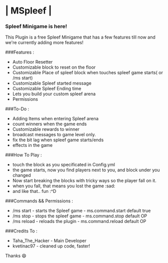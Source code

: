 #                                              | MSpleef |
###                                        Spleef Minigame is here!

This Plugin is a free Spleef Minigame that has a few features till now and we're currently adding more features!

###Features :

- Auto Floor Resetter
- Customizable block to reset on the floor
- Customizable Place of spleef block when touches spleef game starts( or /ms start)
- Customizable Spleef started message
- Customizable Spleef Ending time
- Lets you build your custom spleef arena
- Permissions

###To-Do :

- Adding Items when entering Spleef arena
- count winners when the game ends
- Customizable rewards to winner
- broadcast messages to game level only.
- fix the bit lag when spleef game starts/ends
- effects in the game

###How To Play :

- touch the block as you specificated in Config.yml
- the game starts, now you find players next to you, and block under you changed
- Now start breaking the blocks with tricky ways so the player fall on it.
- when you fall, that means you lost the game :sad:
- and like that.. fun :^D

###Commands && Permissions :

- /ms start - starts the Spleef game - ms.command.start default true
- /ms stop - stops the spleef game - ms.command.stop default OP
- /ms reload - reloads the plugin - ms.command.reload default OP

###Credits To :

- Taha_The_Hacker - Main Developer
- kvetinac97 - cleaned up code, faster!

Thanks :smile:
